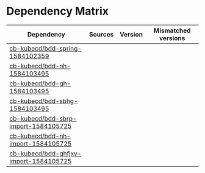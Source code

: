 # Dependency Matrix

Dependency | Sources | Version | Mismatched versions
---------- | ------- | ------- | -------------------
[cb-kubecd/bdd-spring-1584102359](https://github.com/cb-kubecd/bdd-spring-1584102359.git) |  | []() | 
[cb-kubecd/bdd-nh-1584103495](https://github.com/cb-kubecd/bdd-nh-1584103495.git) |  | []() | 
[cb-kubecd/bdd-gh-1584103495](https://github.com/cb-kubecd/bdd-gh-1584103495.git) |  | []() | 
[cb-kubecd/bdd-sbhg-1584103495](https://github.com/cb-kubecd/bdd-sbhg-1584103495.git) |  | []() | 
[cb-kubecd/bdd-sbrp-import-1584105725](https://github.com/cb-kubecd/bdd-sbrp-import-1584105725.git) |  | []() | 
[cb-kubecd/bdd-nh-import-1584105725](https://github.com/cb-kubecd/bdd-nh-import-1584105725.git) |  | []() | 
[cb-kubecd/bdd-ghfjxy-import-1584105725](https://github.com/cb-kubecd/bdd-ghfjxy-import-1584105725.git) |  | []() | 
